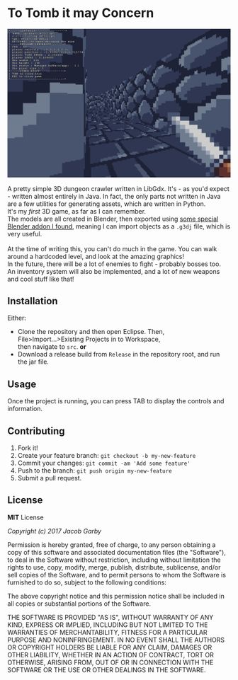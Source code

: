 # To Tomb it may Concern

![Image not loaded.](https://github.com/j4cobgarby/To-Tomb-it-may-Concern/blob/master/github/screenshot01.png "A screenshot!")<br>

A pretty simple 3D dungeon crawler written in LibGdx.
It's - as you'd expect - written almost entirely in Java.
In fact, the only parts not written in Java are a few utilities
for generating assets, which are written in Python.<br>
It's my *first* 3D game, as far as I can remember.<br>
The models are all created in Blender, then exported using
[some special Blender addon I found](https://github.com/Dancovich/libgdx_blender_g3d_exporter), meaning I can import
objects as a `.g3dj` file, which is very useful.<br><br>
At the time of writing this, you can't do much in the game.
You can walk around a hardcoded level, and look at the amazing
graphics!<br>
In the future, there will be a lot of enemies to fight -
probably bosses too. An inventory system will also be
implemented, and a lot of new weapons and cool stuff like that!

## Installation

Either:
 - Clone the repository and then open Eclipse. Then, File>Import...>Existing Projects in to Workspace,<br>
	then navigate to `src`.
**or**
 - Download a release build from `Release` in the repository root, and run the jar file.

## Usage

Once the project is running, you can press TAB to display the controls and information.

## Contributing

1. Fork it!
2. Create your feature branch: `git checkout -b my-new-feature`
3. Commit your changes: `git commit -am 'Add some feature'`
4. Push to the branch: `git push origin my-new-feature`
5. Submit a pull request.

## License

**MIT** License

*Copyright (c) 2017 Jacob Garby*

Permission is hereby granted, free of charge, to any person obtaining a copy
of this software and associated documentation files (the "Software"), to deal
in the Software without restriction, including without limitation the rights
to use, copy, modify, merge, publish, distribute, sublicense, and/or sell
copies of the Software, and to permit persons to whom the Software is
furnished to do so, subject to the following conditions:

The above copyright notice and this permission notice shall be included in all
copies or substantial portions of the Software.

THE SOFTWARE IS PROVIDED "AS IS", WITHOUT WARRANTY OF ANY KIND, EXPRESS OR
IMPLIED, INCLUDING BUT NOT LIMITED TO THE WARRANTIES OF MERCHANTABILITY,
FITNESS FOR A PARTICULAR PURPOSE AND NONINFRINGEMENT. IN NO EVENT SHALL THE
AUTHORS OR COPYRIGHT HOLDERS BE LIABLE FOR ANY CLAIM, DAMAGES OR OTHER
LIABILITY, WHETHER IN AN ACTION OF CONTRACT, TORT OR OTHERWISE, ARISING FROM,
OUT OF OR IN CONNECTION WITH THE SOFTWARE OR THE USE OR OTHER DEALINGS IN THE
SOFTWARE.
